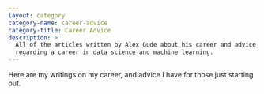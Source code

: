 ```yaml
---
layout: category
category-name: career-advice
category-title: Career Advice
description: >
  All of the articles written by Alex Gude about his career and advice
  regarding a career in data science and machine learning.
---
```


Here are my writings on my career, and advice I have for those just starting
out.
